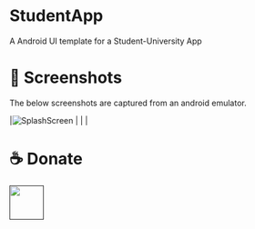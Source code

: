 # StudentApp

A Android UI template for a Student-University App

# 📸 Screenshots
The below screenshots are captured from an android emulator.

[//]: # (| ![tia1162841216]&#40;https://user-images.githubusercontent.com/29589003/66491484-806a6980-ead2-11e9-9b34-d2069f4dfbb5.png&#41; [YouTube]&#40;https://www.youtube.com/watch?v=koe24A-kybo&#41; . [Code]&#40;food_app/&#41; | | |)

|![SplashScreen](https://user-images.githubusercontent.com/64703334/218110688-d08e4f44-9af7-4241-a576-2523eadb2096.jpeg) | | |

# ☕️ Donate
<a href=""><img src="https://cdn.buymeacoffee.com/buttons/v2/default-yellow.png" height="60"></a>